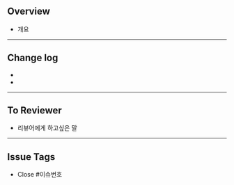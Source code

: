 ## Overview
- 개요 
  
---  
## Change log
-
-

---
## To Reviewer
- 리뷰어에게 하고싶은 말

---
## Issue Tags
- Close #이슈번호
